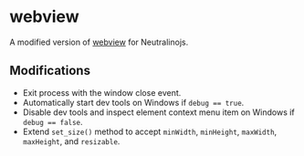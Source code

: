 # webview

A modified version of [webview](https://github.com/webview/webview) for Neutralinojs.

## Modifications

- Exit process with the window close event.
- Automatically start dev tools on Windows if `debug == true`.
- Disable dev tools and inspect element context menu item on Windows if `debug == false`.
- Extend `set_size()` method to accept `minWidth`, `minHeight`, `maxWidth`, `maxHeight`, and `resizable`.

